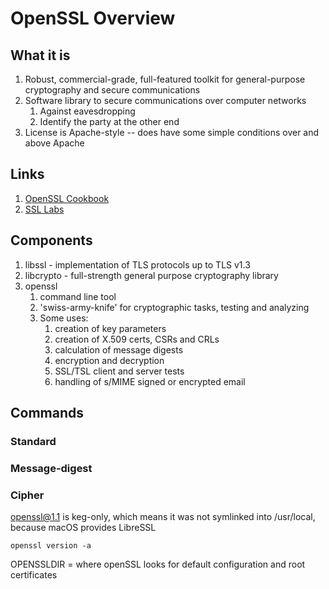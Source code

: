 # OpenSSL Overview

## What it is

1. Robust, commercial-grade, full-featured toolkit for general-purpose cryptography and secure communications
1. Software library to secure communications over computer networks
   1. Against eavesdropping
   1. Identify the party at the other end
1. License is Apache-style -- does have some simple conditions over and above Apache

## Links

1. [OpenSSL Cookbook](https://www.feistyduck.com/books/openssl-cookbook/)
1. [SSL Labs](https://www.ssllabs.com/)

## Components

1. libssl - implementation of TLS protocols up to TLS v1.3
1. libcrypto - full-strength general purpose cryptography library
1. openssl
   1. command line tool
   1. 'swiss-army-knife' for cryptographic tasks, testing and analyzing
   1. Some uses:
      1. creation of key parameters
      1. creation of X.509 certs, CSRs and CRLs
      1. calculation of message digests
      1. encryption and decryption
      1. SSL/TSL client and server tests
      1. handling of s/MIME signed or encrypted email

## Commands

### Standard

### Message-digest

### Cipher

openssl@1.1 is keg-only, which means it was not symlinked into /usr/local,
because macOS provides LibreSSL

```shell
openssl version -a
```

OPENSSLDIR = where openSSL looks for default configuration and root certificates
